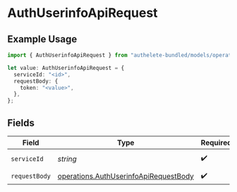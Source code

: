 # AuthUserinfoApiRequest

## Example Usage

```typescript
import { AuthUserinfoApiRequest } from "authelete-bundled/models/operations";

let value: AuthUserinfoApiRequest = {
  serviceId: "<id>",
  requestBody: {
    token: "<value>",
  },
};
```

## Fields

| Field                                                                                          | Type                                                                                           | Required                                                                                       | Description                                                                                    |
| ---------------------------------------------------------------------------------------------- | ---------------------------------------------------------------------------------------------- | ---------------------------------------------------------------------------------------------- | ---------------------------------------------------------------------------------------------- |
| `serviceId`                                                                                    | *string*                                                                                       | :heavy_check_mark:                                                                             | A service ID.                                                                                  |
| `requestBody`                                                                                  | [operations.AuthUserinfoApiRequestBody](../../models/operations/authuserinfoapirequestbody.md) | :heavy_check_mark:                                                                             | N/A                                                                                            |